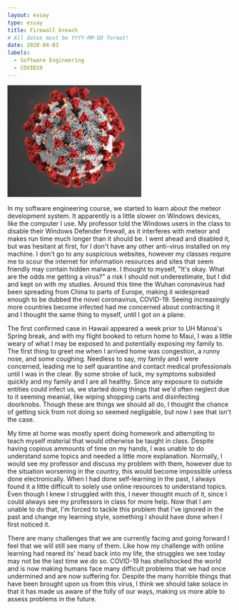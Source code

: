 ```yaml
---
layout: essay
type: essay
title: Firewall breach
# All dates must be YYYY-MM-DD format!
date: 2020-04-03
labels:
  - Software Engineering
  - COVID19
---
```


<img class="ui medium left floated image" src="../images/covid19.jpg">

In my software engineering course, we started to learn about the meteor development system. It apparently is a little slower on Windows devices, like the computer I use. My professor told the Windows users in the class to disable their Windows Defender firewall, as it interferes with meteor and makes run time much longer than it should be. I went ahead and disabled it, but was hesitant at first, for I don't have any other anti-virus installed on my machine. I don't go to any suspicious websites, however my classes require me to scour the internet for information resources and sites that seem friendly may contain hidden malware. I thought to myself, "It's okay. What are the odds me getting a virus?" a risk I should not underestimate, but I did and kept on with my studies. Around this time the Wuhan coronavirus had been spreading from China to parts of Europe, making it widespread enough to be dubbed the novel coronavirus, COVID-19. Seeing increasingly more countries become infected had me concerned about contracting it and I thought the same thing to myself, until I got on a plane.

The first confirmed case in Hawaii appeared a week prior to UH Manoa's Spring break, and with my flight booked to return home to Maui, I was a little weary of what I may be exposed to and potentially exposing my family to. The first thing to greet me when I arrived home was congestion, a runny nose, and some coughing. Needless to say, my family and I were concerned, leading me to self quarantine and contact medical professionals until I was in the clear. By some stroke of luck, my symptoms subsided quickly and my family and I are all healthy. Since any exposure to outside entities could infect us, we started doing things that we'd often neglect due to it seeming meanial, like wiping shopping carts and disinfecting doorknobs. Though these are things we should all do, I thought the chance of getting sick from not doing so seemed negligable, but now I see that isn't the case.

My time at home was mostly spent doing homework and attempting to teach myself material that would otherwise be taught in class. Despite having copious ammounts of time on my hands, I was unable to do understand some topics and needed a little more explanation. Normally, I would see my professor and discuss my problem with them, however due to the situation worsening in the country, this would become impossible unless done electronically. When I had done self-learning in the past, I always found it a little difficult to solely use online resources to understand topics. Even though I knew I struggled with this, I never thought much of it, since I could always see my professors in class for more help. Now that I am unable to do that, I'm forced to tackle this problem that I've ignored in the past and change my learning style, something I should have done when I first noticed it.

There are many challenges that we are currently facing and going forward I feel that we will still see many of them. Like how my challenge with online learning had reared its' head back into my life, the struggles we see today may not be the last time we do so. COVID-19 has shellshocked the world and is now making humans face many difficult problems that we had once undermined and are now suffering for. Despite the many horrible things that have been brought upon us from this virus, I think we should take solace in that it has made us aware of the folly of our ways, making us more able to assess problems in the future.
